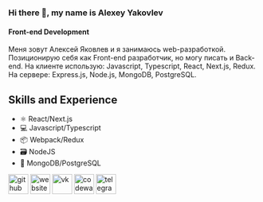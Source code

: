 ### Hi there 👋, my name is Alexey Yakovlev
#### Front-end Development

Меня зовут Алексей Яковлев и я занимаюсь web-разработкой. Позиционирую себя как Front-end разработчик, но могу писать и Back-end. На клиенте использую: Javascript, Typescript, React, Next.js, Redux. На сервере: Express.js, Node.js, MongoDB, PostgreSQL.

## Skills and Experience
* ⚛ React/Next.js
* 💻 Javascript/Typescript
* 📦 Webpack/Redux
* 🗃 NodeJS
* 📑 MongoDB/PostgreSQL

[<img src='https://cdn.jsdelivr.net/npm/simple-icons@3.0.1/icons/github.svg' alt='github' height='40'>](https://github.com/AlexeyYakovlev1)  [<img src='https://cdn.jsdelivr.net/npm/simple-icons@3.0.1/icons/icloud.svg' alt='website' height='40'>](https://alexeyyakovlev1.github.io/portfolio/)  [<img src='https://cdn.jsdelivr.net/npm/simple-icons@3.0.1/icons/vk.svg' alt='vk' height='40'>](https://vk.com/quod_42)  [<img src='https://cdn.jsdelivr.net/npm/simple-icons@3.0.1/icons/codewars.svg' alt='codewars' height='40'>](https://www.codewars.com/users/quod_42)  [<img src='https://cdn.jsdelivr.net/npm/simple-icons@3.0.1/icons/telegram.svg' alt='telegram' height='40'>](https://t.me/quod_42)
